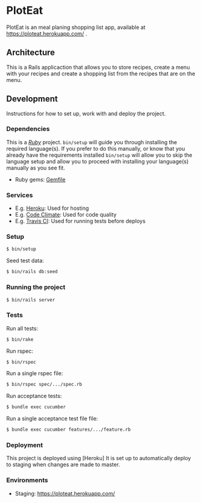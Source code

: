 # PlotEat

PlotEat is an meal planing shopping list app, available at https://ploteat.herokuapp.com/ . 

## Architecture

This is a Rails applicaction that allows you to store recipes, create a menu with your recipes and create a shopping list from the recipes that are on the menu.

## Development

Instructions for how to set up, work with and deploy the project.


### Dependencies

This is a
*[Ruby](https://www.ruby-lang.org)*
project. `bin/setup` will guide you through installing the required language(s). If you prefer to do this manually, or
know that you already have the requirements installed `bin/setup` will allow you to skip the language setup and allow
you to proceed with installing your language(s) manually as you see fit.

* Ruby gems: [Gemfile](Gemfile)

### Services

- E.g. [Heroku](https://www.heroku.com): Used for hosting
- E.g. [Code Climate](https://codeclimate.com): Used for code quality
- E.g. [Travis CI](https://travis-ci.com): Used for running tests before deploys

### Setup

```sh
$ bin/setup
```

Seed test data:

```sh
$ bin/rails db:seed
```

### Running the project

```sh
$ bin/rails server
```

### Tests

Run all tests:

```sh
$ bin/rake
```
Run rspec:

```sh
$ bin/rspec
```

Run a single rspec file:

```sh
$ bin/rspec spec/.../spec.rb
```
Run acceptance tests:

```sh
$ bundle exec cucumber
```
Run a single acceptance test file file:

```sh
$ bundle exec cucumber features/.../feature.rb
```

### Deployment

This project is deployed using [Heroku]
It is set up to automatically deploy to staging when changes are made to master.

### Environments

- Staging: https://ploteat.herokuapp.com/
